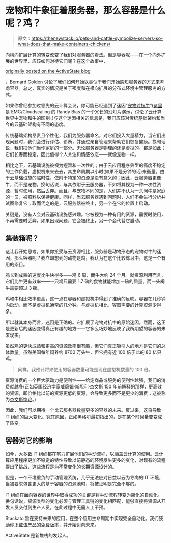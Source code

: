 # 宠物和牛象征着服务器，那么容器是什么呢？鸡？

> 原文：<https://thenewstack.io/pets-and-cattle-symbolize-servers-so-what-does-that-make-containers-chickens/>

向横向扩展计算的转变改变了我们对服务器的看法。但是容器呢——在一个向外扩展的世界里，应该如何对待它们呢？在这个故事中，

[originally posted on the ActiveState blog](http://www.activestate.com/blog/2015/02/cloud-computing-pets-cattle-and-chickens)

，Bernard Golden 讨论了我们如何开始以类似于我们开始感知服务器的方式来考虑容器。总之，真实的情况是关于密度和在横向扩展的分布式环境中管理服务的方式。

如果你曾经参加过领先的云计算会议，你可能已经遇到了迷因“[宠物对抗牛](https://news.ycombinator.com/item?id=7311704)”([这里](http://www.slideshare.net/randybias/pets-vs-cattle-the-elastic-cloud-story)是 EMC/Cloudscaling 的 Randy Bias 的一个冗长的幻灯片演示，讨论了云计算世界中宠物和牛的区别。)与这个迷因相关的信息是，我们应该对传统基础架构和当今的云基础架构有不同的态度。

传统基础架构昂贵且个性化，我们为服务器命名，对它们投入大量精力，当它们出现问题时，我们会进行评估、诊断，并通过亲自管理来帮助它们恢复健康。换句话说，我们把他们当作家庭的一部分。无论服务器是物理的还是虚拟的，都是如此；它们长寿而稳定，因此值得个人关注和情感依恋——就像宠物一样。

相比之下，云基础设施被视为短暂和一次性的；由于云应用程序典型的高度不稳定的工作负载，虚拟机来来去去，其生命周期以小时(如果不是分钟的话)来衡量。由于云基础设施的临时性，依附于特定的资源是没有意义的；因此，云服务器更像牛，而不是宠物。换句话说，与其依附于云服务器，不如将其视为一种一次性资源，暂时使用，然后丢弃。而且，与宠物不同的是，人们并不认为一头阉牛是家庭的一员，被照料以保持健康。同样，当云服务器遇到问题时，人们不会进行分析并试图修复它；取而代之的是，云服务器被终止，另一个在它的位置上启动。

关键是，没有人会对云基础设施感兴趣。它被视为一种有用的资源，需要时使用，不再需要时丢弃。如果出现问题，它会被终止，另一个会代替它启动。

## 集装箱呢？

这让我开始思考。如果你接受与云资源相比，服务器是动物形态的宠物对牛的迷因，那么容器呢？我立即想到的动物是鸡，我认为在这个比较练习中，这是一个有用的条目。

鸡长到成熟的速度比牛快得多——鸡 6 周，而牛大约 24 个月。就资源利用而言，它们比牛更有效率——一只鸡只需要 1.7 磅的食物就能增加一磅的质量，而一头阉牛需要超过 3 磅。

鸡和牛相比效率更高，这一点在容器和虚拟机中得到了准确的反映。容器在几秒钟内启动，而不是虚拟机通常的几分钟。与虚拟机相比，容器需要的计算资源少得多。

所以就其本身而言，迷因是正确的。它扩展了宠物对抗牛的原始迷因。然而，这正是更新后的迷因变得真正有趣的地方——它多么巧妙地反映了我所期望的容器的未来现实。

虽然鸡的更快成熟和更高的资源效率很有趣，但它们真正吸引人的地方是它们的总体数量。虽然美国每年饲养约 8700 万头牛，但它拥有近 100 倍于此的 80 亿只鸡。

> 同样，我预计将来使用的容器数量可能是现在虚拟机数量的 100 倍。

资源消费的一个巨大驱动力是便利性——给定商品或服务的便利性越强，我们的消费就越多(正如英国经济学家威廉姆·斯坦利·杰文斯 150 年前解释的那样，更高效的资源，即价格比以前的资源更低的资源，会导致更多而不是更少的消费；这被称为[杰文斯悖论](https://en.wikipedia.org/wiki/Jevons_paradox)。)

因此，我们可以期待一个比云服务器数量更多的容器的未来。反过来，这将导致 IT 组织的巨大变化。究其原因，正如黑格尔最初指出的，是在某个时候量变变成了质变。

## 容器对它的影响

如今，大多数 IT 组织都在努力扩展他们的手动流程，以涵盖云计算的使用。云计算应用程序更加不稳定的特性导致以前静态的环境发生更多的变化，对现有的流程提出了挑战，这些流程是为不常变化的长期资源设计的。

但是，一个不堪重负的手动管理系统，几乎无法应对日益以云为导向的 IT 环境，当被要求包含更大的基于容器的资源池时，将被证明是完全不够的。

IT 组织在面向容器的世界中取得成功的关键是将手动流程转变为简化的自动化。换句话说，资源类型的变化必须与管理工具链的变化相匹配，能够直接将资源从开发人员交付到生产人员，在此过程中无需人工干预。

Stackato 旨在支持未来的应用，在整个应用生命周期中实现完全自动化。我们鼓励你[下载该产品的免费版本](http://www.activestate.com/stackato/download_vm?intcmp=blog&intdet=2015-02-pets-cattle-chickens)，并开始迈向未来。

ActiveState 是新堆栈的发起人。

<svg xmlns:xlink="http://www.w3.org/1999/xlink" viewBox="0 0 68 31" version="1.1"><title>Group</title> <desc>Created with Sketch.</desc></svg>